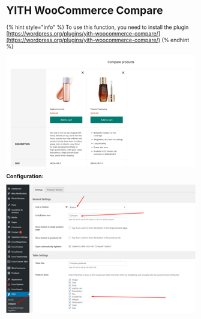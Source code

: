 # YITH WooCommerce Compare

{% hint style="info" %}
To use this function, you need to install the plugin [https://wordpress.org/plugins/yith-woocommerce-compare/](https://wordpress.org/plugins/yith-woocommerce-compare/)
{% endhint %}

![](../.gitbook/assets/woo-setting-15.png)

**Configuration:**

![](../.gitbook/assets/woo-setting-15-1.png)
